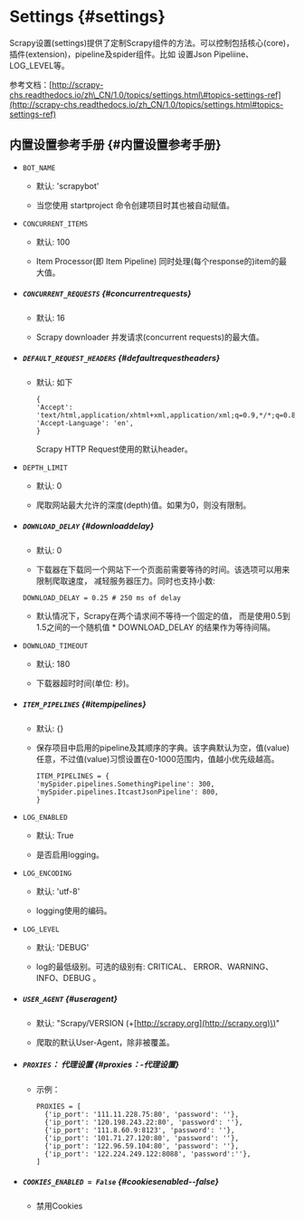 # Settings {#settings}

Scrapy设置\(settings\)提供了定制Scrapy组件的方法。可以控制包括核心\(core\)，插件\(extension\)，pipeline及spider组件。比如 设置Json Pipeliine、LOG\_LEVEL等。

参考文档：[http://scrapy-chs.readthedocs.io/zh\_CN/1.0/topics/settings.html\#topics-settings-ref](http://scrapy-chs.readthedocs.io/zh_CN/1.0/topics/settings.html#topics-settings-ref)

## 内置设置参考手册 {#内置设置参考手册}

* `BOT_NAME`

  * 默认: 'scrapybot'

  * 当您使用 startproject 命令创建项目时其也被自动赋值。

* `CONCURRENT_ITEMS`

  * 默认: 100

  * Item Processor\(即 Item Pipeline\) 同时处理\(每个response的\)item的最大值。

* ##### `CONCURRENT_REQUESTS` {#concurrentrequests}

  * 默认: 16

  * Scrapy downloader 并发请求\(concurrent requests\)的最大值。
* ##### `DEFAULT_REQUEST_HEADERS` {#defaultrequestheaders}

  * 默认: 如下

    ```
    {
    'Accept': 'text/html,application/xhtml+xml,application/xml;q=0.9,*/*;q=0.8',
    'Accept-Language': 'en',
    }

    ```

    Scrapy HTTP Request使用的默认header。
* `DEPTH_LIMIT`

  * 默认: 0

  * 爬取网站最大允许的深度\(depth\)值。如果为0，则没有限制。

* ##### `DOWNLOAD_DELAY` {#downloaddelay}

  * 默认: 0

  * 下载器在下载同一个网站下一个页面前需要等待的时间。该选项可以用来限制爬取速度， 减轻服务器压力。同时也支持小数:

  `DOWNLOAD_DELAY = 0.25 # 250 ms of delay`

  * 默认情况下，Scrapy在两个请求间不等待一个固定的值， 而是使用0.5到1.5之间的一个随机值 \* DOWNLOAD\_DELAY 的结果作为等待间隔。

* `DOWNLOAD_TIMEOUT`

  * 默认: 180

  * 下载器超时时间\(单位: 秒\)。

* ##### `ITEM_PIPELINES` {#itempipelines}

  * 默认: {}

  * 保存项目中启用的pipeline及其顺序的字典。该字典默认为空，值\(value\)任意，不过值\(value\)习惯设置在0-1000范围内，值越小优先级越高。

    ```
    ITEM_PIPELINES = {
    'mySpider.pipelines.SomethingPipeline': 300,
    'mySpider.pipelines.ItcastJsonPipeline': 800,
    }

    ```
* `LOG_ENABLED`

  * 默认: True

  * 是否启用logging。

* `LOG_ENCODING`

  * 默认: 'utf-8'

  * logging使用的编码。

* `LOG_LEVEL`

  * 默认: 'DEBUG'

  * log的最低级别。可选的级别有: CRITICAL、 ERROR、WARNING、INFO、DEBUG 。

* ##### `USER_AGENT` {#useragent}

  * 默认: "Scrapy/VERSION \(+[http://scrapy.org](http://scrapy.org)\)"

  * 爬取的默认User-Agent，除非被覆盖。
* ##### `PROXIES`： 代理设置 {#proxies：-代理设置}

  * 示例：

    ```
    PROXIES = [
      {'ip_port': '111.11.228.75:80', 'password': ''},
      {'ip_port': '120.198.243.22:80', 'password': ''},
      {'ip_port': '111.8.60.9:8123', 'password': ''},
      {'ip_port': '101.71.27.120:80', 'password': ''},
      {'ip_port': '122.96.59.104:80', 'password': ''},
      {'ip_port': '122.224.249.122:8088', 'password':''},
    ]

    ```
* ##### `COOKIES_ENABLED = False` {#cookiesenabled--false}

  * 禁用Cookies



